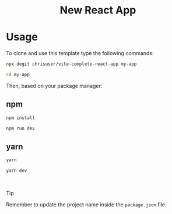 <h1 align="center">New React App</h1>

# Usage

To clone and use this template type the following commands:

```sh
npx degit chrisuser/vite-complete-react-app my-app
```

```sh
cd my-app
```

Then, based on your package manager:

## npm

```sh
npm install
```

```sh
npm run dev
```

## yarn

```sh
yarn
```

```sh
yarn dev
```

<br />

> [!TIP]
> Remember to update the project name inside the `package.json` file.

<br />
